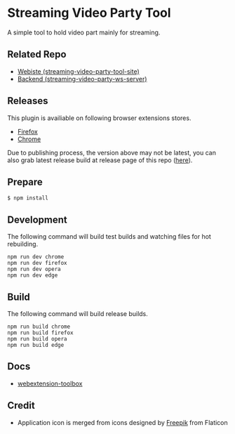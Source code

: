 # Streaming Video Party Tool

A simple tool to hold video part mainly for streaming.

## Related Repo

* [Webiste (streaming-video-party-tool-site)](https://github.com/danny8376/streaming-video-party-tool-site)
* [Backend (streaming-video-party-ws-server)](https://github.com/danny8376/streaming-video-party-ws-server)

## Releases

This plugin is availiable on following browser extensions stores.

* [Firefox](https://addons.mozilla.org/zh-TW/firefox/addon/streaming-video-party-tool/)
* [Chrome](https://chrome.google.com/webstore/detail/streaming-video-party-too/ejjcgcillnknldlnjomjockdceikloja)

Due to publishing process, the version above may not be latest, you can also grab latest release build at release page of this repo ([here](https://github.com/danny8376/streaming-video-party-tool/releases/latest)).

## Prepare

	$ npm install

## Development

The following command will build test builds and watching files for hot rebuilding.
 
    npm run dev chrome
    npm run dev firefox
    npm run dev opera
    npm run dev edge

## Build

The following command will build release builds.
 
    npm run build chrome
    npm run build firefox
    npm run build opera
    npm run build edge

## Docs

* [webextension-toolbox](https://github.com/HaNdTriX/webextension-toolbox)

## Credit

* Application icon is merged from icons designed by [Freepik](https://www.flaticon.com/authors/freepik) from Flaticon
